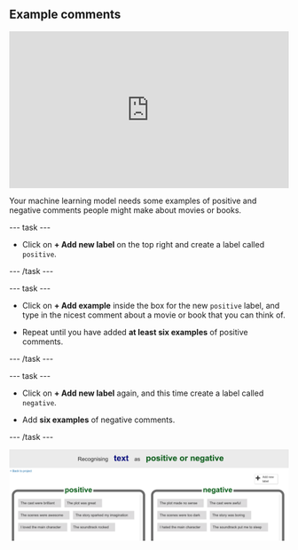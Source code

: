 ## Example comments

<html>
  <div style="position: relative; overflow: hidden; padding-top: 56.25%;">
    <iframe style="position: absolute; top: 0; left: 0; right: 0; width: 100%; height: 100%; border: none;" src="https://www.youtube.com/embed/WBfF-dtTW_Y?rel=0&cc_load_policy=1" allowfullscreen allow="accelerometer; autoplay; clipboard-write; encrypted-media; gyroscope; picture-in-picture; web-share"></iframe>
  </div>
</html>

Your machine learning model needs some examples of positive and negative comments people might make about movies or books.

--- task ---

+ Click on **+ Add new label** on the top right and create a label called `positive`.

--- /task ---

--- task ---

+ Click on **+ Add example** inside the box for the new `positive` label, and type in the nicest comment about a movie or book that you can think of.

+ Repeat until you have added **at least six examples** of positive comments.

--- /task ---

--- task ---

+ Click on **+ Add new label** again, and this time create a label called `negative`.

+ Add **six examples** of negative comments.

--- /task ---

![Six examples of positive comments: "The cast were brilliant", "The plot was great", "The scenes were awesome", "The story sparked my imagination", "I loved the main character", "The soundtrack rocked" and six examples of negative comments: "The cast were awful", "The plot made no sense", "The scenes were too dark", "The story was boring", "I hated the main character", "The soundtrack put me to sleep".](images/example-messages.png)




